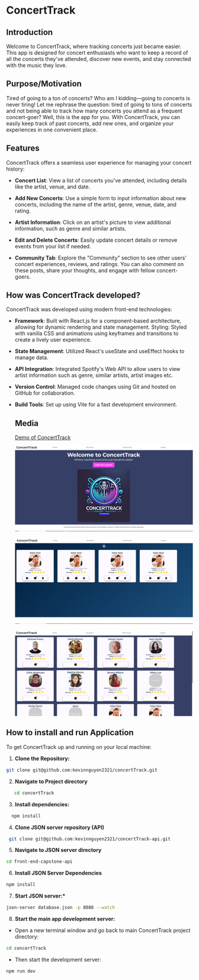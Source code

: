 # ConcertTrack

## Introduction

Welcome to ConcertTrack, where tracking concerts just became easier. This app is designed for concert enthusiasts who want to keep a record of all the concerts they've attended, discover new events, and stay connected with the music they love.

## Purpose/Motivation

Tired of going to a ton of concerts? Who am I kidding—going to concerts is never tiring! Let me rephrase the question: tired of going to tons of concerts and not being able to track how many concerts you attend as a frequent concert-goer? Well, this is the app for you. With ConcertTrack, you can easily keep track of past concerts, add new ones, and organize your experiences in one convenient place.

## Features

ConcertTrack offers a seamless user experience for managing your concert history:

- **Concert List**: View a list of concerts you've attended, including details like the artist, venue, and date.

- **Add New Concerts**: Use a simple form to input information about new concerts, including the name of the artist, genre, venue, date, and rating.

- **Artist Information**: Click on an artist's picture to view additional information, such as genre and similar artists.

- **Edit and Delete Concerts**: Easily update concert details or remove events from your list if needed.

- **Community Tab**: Explore the "Community" section to see other users' concert experiences, reviews, and ratings. You can also comment on these posts, share your thoughts, and engage with fellow concert-goers.

## How was ConcertTrack developed?

ConcertTrack was developed using modern front-end technologies:

- **Framework**: Built with React.js for a component-based architecture, allowing for dynamic rendering and state management.
  Styling: Styled with vanilla CSS and animations using keyframes and transitions to create a lively user experience.

- **State Management**: Utilized React's useState and useEffect hooks to manage data.

- **API Integration**: Integrated Spotify's Web API to allow users to view artist information such as genre, similar artists, artist images etc.

- **Version Control**: Managed code changes using Git and hosted on GitHub for collaboration.
- **Build Tools**: Set up using Vite for a fast development environment.

  ## Media

  [Demo of ConcertTrack](https://www.loom.com/share/4970b7079009437cb326704744786860)

  ![Homepage Screenshot](./src/assets/homepage.PNG)
  <br><br>
  ![Myshows Screenshot](./src/assets/myshows.PNG)
  <br><br>
  ![Community Screenshot](./src/assets/community.PNG)

## How to install and run Application

To get ConcertTrack up and running on your local machine:

1. **Clone the Repository:**

```bash
git clone git@github.com:kevinnguyen2321/concertTrack.git
```

2. **Navigate to Project directory**

```bash
   cd concertTrack
```

3. **Install dependencies:**

```bash
  npm install
```

4.  **Clone JSON server repository (API)**

```bash
 git clone git@github.com:kevinnguyen2321/concertTrack-api.git
```

5. **Navigate to JSON server directory**

```bash
cd front-end-capstone-api
```

6. **Install JSON Server Dependencies**

```bash
npm install
```

7. **Start JSON server:\***

```bash
json-server database.json -p 8088 --watch
```

8. **Start the main app development server:**

- Open a new terminal window and go back to main ConcertTrack project directory:
```bash
cd concertTrack
```
- Then start the development server:

```bash
npm run dev
```
